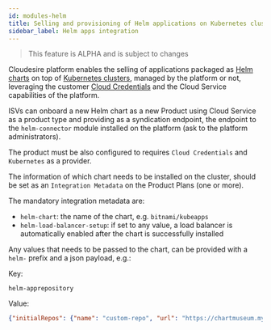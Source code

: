 ```yaml
---
id: modules-helm
title: Selling and provisioning of Helm applications on Kubernetes clusters
sidebar_label: Helm apps integration
---
```


> This feature is ALPHA and is subject to changes

Cloudesire platform enables the selling of applications packaged as
[Helm charts](https://helm.sh/) on top of [Kubernetes clusters](modules-public-tenants.md),
managed by the platform or not, leveraging the customer [Cloud Credentials](customer-cloud-credentials.md)
and the Cloud Service capabilities of the platform.

ISVs can onboard a new Helm chart as a new Product using Cloud Service as a
product type and providing as a syndication endpoint, the endpoint to the
`helm-connector` module installed on the platform (ask to the platform
administrators).

The product must be also configured to requires `Cloud Credentials` and
`Kubernetes` as a provider.

The information of which chart needs to be installed on the cluster, should be
set as an `Integration Metadata` on the Product Plans (one or more).

The mandatory integration metadata are:

* `helm-chart`: the name of the chart, e.g. `bitnami/kubeapps`
* `helm-load-balancer-setup`: if set to any value, a load balancer is
  automatically enabled after the chart is successfully installed

Any values that needs to be passed to the chart, can be provided with a `helm-`
prefix and a json payload, e.g.:

Key:

```
helm-apprepository
```

Value:

```json
{"initialRepos": {"name": "custom-repo", "url": "https://chartmuseum.mycompany.com/"}}
```
